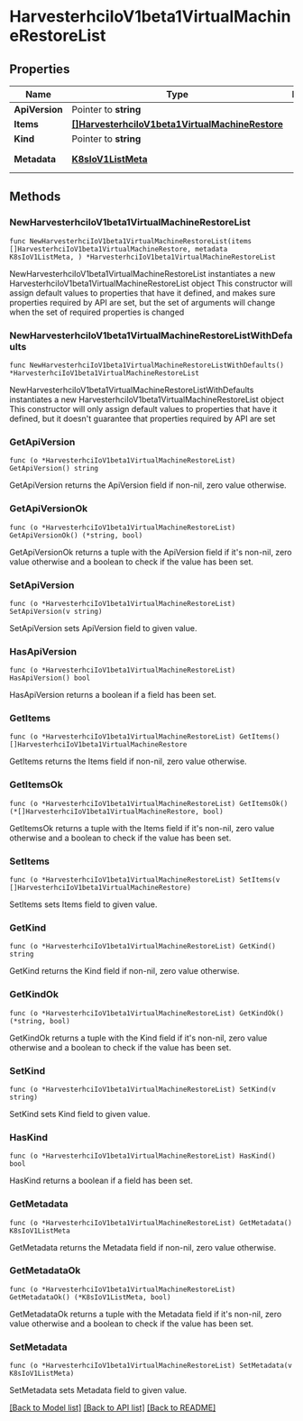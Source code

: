 # HarvesterhciIoV1beta1VirtualMachineRestoreList

## Properties

Name | Type | Description | Notes
------------ | ------------- | ------------- | -------------
**ApiVersion** | Pointer to **string** |  | [optional] 
**Items** | [**[]HarvesterhciIoV1beta1VirtualMachineRestore**](HarvesterhciIoV1beta1VirtualMachineRestore.md) |  | 
**Kind** | Pointer to **string** |  | [optional] 
**Metadata** | [**K8sIoV1ListMeta**](K8sIoV1ListMeta.md) |  | [default to {}]

## Methods

### NewHarvesterhciIoV1beta1VirtualMachineRestoreList

`func NewHarvesterhciIoV1beta1VirtualMachineRestoreList(items []HarvesterhciIoV1beta1VirtualMachineRestore, metadata K8sIoV1ListMeta, ) *HarvesterhciIoV1beta1VirtualMachineRestoreList`

NewHarvesterhciIoV1beta1VirtualMachineRestoreList instantiates a new HarvesterhciIoV1beta1VirtualMachineRestoreList object
This constructor will assign default values to properties that have it defined,
and makes sure properties required by API are set, but the set of arguments
will change when the set of required properties is changed

### NewHarvesterhciIoV1beta1VirtualMachineRestoreListWithDefaults

`func NewHarvesterhciIoV1beta1VirtualMachineRestoreListWithDefaults() *HarvesterhciIoV1beta1VirtualMachineRestoreList`

NewHarvesterhciIoV1beta1VirtualMachineRestoreListWithDefaults instantiates a new HarvesterhciIoV1beta1VirtualMachineRestoreList object
This constructor will only assign default values to properties that have it defined,
but it doesn't guarantee that properties required by API are set

### GetApiVersion

`func (o *HarvesterhciIoV1beta1VirtualMachineRestoreList) GetApiVersion() string`

GetApiVersion returns the ApiVersion field if non-nil, zero value otherwise.

### GetApiVersionOk

`func (o *HarvesterhciIoV1beta1VirtualMachineRestoreList) GetApiVersionOk() (*string, bool)`

GetApiVersionOk returns a tuple with the ApiVersion field if it's non-nil, zero value otherwise
and a boolean to check if the value has been set.

### SetApiVersion

`func (o *HarvesterhciIoV1beta1VirtualMachineRestoreList) SetApiVersion(v string)`

SetApiVersion sets ApiVersion field to given value.

### HasApiVersion

`func (o *HarvesterhciIoV1beta1VirtualMachineRestoreList) HasApiVersion() bool`

HasApiVersion returns a boolean if a field has been set.

### GetItems

`func (o *HarvesterhciIoV1beta1VirtualMachineRestoreList) GetItems() []HarvesterhciIoV1beta1VirtualMachineRestore`

GetItems returns the Items field if non-nil, zero value otherwise.

### GetItemsOk

`func (o *HarvesterhciIoV1beta1VirtualMachineRestoreList) GetItemsOk() (*[]HarvesterhciIoV1beta1VirtualMachineRestore, bool)`

GetItemsOk returns a tuple with the Items field if it's non-nil, zero value otherwise
and a boolean to check if the value has been set.

### SetItems

`func (o *HarvesterhciIoV1beta1VirtualMachineRestoreList) SetItems(v []HarvesterhciIoV1beta1VirtualMachineRestore)`

SetItems sets Items field to given value.


### GetKind

`func (o *HarvesterhciIoV1beta1VirtualMachineRestoreList) GetKind() string`

GetKind returns the Kind field if non-nil, zero value otherwise.

### GetKindOk

`func (o *HarvesterhciIoV1beta1VirtualMachineRestoreList) GetKindOk() (*string, bool)`

GetKindOk returns a tuple with the Kind field if it's non-nil, zero value otherwise
and a boolean to check if the value has been set.

### SetKind

`func (o *HarvesterhciIoV1beta1VirtualMachineRestoreList) SetKind(v string)`

SetKind sets Kind field to given value.

### HasKind

`func (o *HarvesterhciIoV1beta1VirtualMachineRestoreList) HasKind() bool`

HasKind returns a boolean if a field has been set.

### GetMetadata

`func (o *HarvesterhciIoV1beta1VirtualMachineRestoreList) GetMetadata() K8sIoV1ListMeta`

GetMetadata returns the Metadata field if non-nil, zero value otherwise.

### GetMetadataOk

`func (o *HarvesterhciIoV1beta1VirtualMachineRestoreList) GetMetadataOk() (*K8sIoV1ListMeta, bool)`

GetMetadataOk returns a tuple with the Metadata field if it's non-nil, zero value otherwise
and a boolean to check if the value has been set.

### SetMetadata

`func (o *HarvesterhciIoV1beta1VirtualMachineRestoreList) SetMetadata(v K8sIoV1ListMeta)`

SetMetadata sets Metadata field to given value.



[[Back to Model list]](../README.md#documentation-for-models) [[Back to API list]](../README.md#documentation-for-api-endpoints) [[Back to README]](../README.md)


